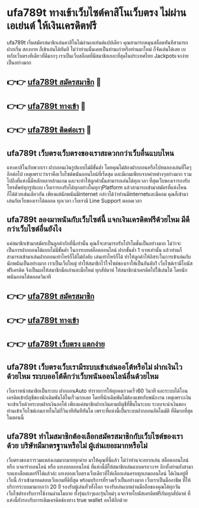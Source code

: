 # ufa789t ทางเข้าเว็บไซต์คาสิโนเว็บตรง ไม่ผ่านเอเย่นต์ ให้เงินเครดิตฟรี

ufa789t เริ่มสมัครสมาชิกเล่นคาสิโนไม่ผ่านเอเย่นต์แปปเดียว คุณสามารถหมุนสล็อตทันทีสามารถฝากเริ่ม สองบาท ก็เข้าเล่นได้ทันที ไม่ว่าท่านนั้นเคยเป็นท่านเก่าหรือท่านมาใหม่ ก็จัดเล่นได้เลย เบทกับเว็บตรงทีเดียวที่ดีมากๆ เราเป็นเว็บสล็อตที่มีสมาชิกเยอะที่สุดในประเทศไทย Jackpotแจกง่ายเป็นอย่างมาก

## 👉👉 [ufa789t สมัครสมาชิก](https://bit.ly/3Ckzg5n) 🎰
## 👉👉 [ufa789t ทางเข้า](https://bit.ly/3Ckzg5n) 🎰
## 👉👉 [ufa789t ติดต่อเรา](https://bit.ly/3Ckzg5n) 🎰

## ufa789t เว็บตรงเว็บตรงของเราสะดวกกว่าเว็บอื่นแบบไหน
แทงคาสิโนกับพวกเรา ฝากถอนเงินรูปแบบไม่มีขั้นต่ำ โดยคุณไม่ต้องฝากถอนหรือไปทดลองเล่นที่ใดๆอีกต่อไป เหตุเพราะว่าเราคือเว็บไซต์พนันออนไลน์ที่เริ่ดสุด และมีเกมเพียบจากค่ายต่างๆอย่างมาก รวมไปถึงที่แห่งนี้มีหลักหลายล้านเกม และจะทำให้ลูกค้านั้นสามารถเล่นได้ทุกเวลา ที่สุดเว็บของเรารองรับโทรศัพท์ทุกรูปแบบ เว็บเรารองรับได้ทุกอย่างในทุกๆPlatform แล้วสามารถเข้ามาสมัครที่แห่งไหนก็ได้ด้วยเช่นเดียวกัน เพียงแต่นักพนันมีinternet กล่าวได้ว่าท่านมีinternetและมีคอม คุณก็เข้ามาเล่นกับเว็บของเราได้ตลอด ทุกเวลา เว็บเรามี Line Support ตลอดเวลา

## ufa789t ลองมาพนันกับเว็บไซต์นี้ แจกเงินเครดิตฟรีด้วยไหม มีดีกว่าเว็บไซต์อื่นยังไง
แค่สมาชิกเข้ามาสมัครเป็นลูกค้ากับที่นี่เท่านั้น คุณก็จะสามารถรับโปรโมชั่นเป็นอย่างมาก ไม่ว่าจะเป็นการฝากถอนได้แบบไม่มีขั้นต่ำ ในการเบทสล็อตออนไลน์ ฝากขั้นต่ำ 1 บาทเท่านั้น แล้วท่านก็สามารถเข้ามาเล่นฝากถอนเท่าไหร่ก็ได้ไม่บังคับ เล่นเท่าไหร่ก็ได้ ทำให้ลูกค้าให้อิสระในการเข้าเล่นกับนักพนันเป็นอย่างมาก เราเป็นเว็บใหญ่ ทำให้สมาชิกไว้ใจไซต์ของเราให้เป็นอันดับ1 เว็บไซต์เรามีโบนัสฟรีเครดิต จึงเป็นผลให้สมาชิกมือเก่าและมือใหม่ ทุกสัปดาห์ ให้สมาชิกนำเครดิตไปใช้เล่นได้ โดยนักพนันถอนได้ตลอดวินาที

## 👉👉 [ufa789t สมัครสมาชิก](https://bit.ly/3Ckzg5n)
## 👉👉 [ufa789t ทางเข้า](https://bit.ly/3Ckzg5n)
## 👉👉 [ufa789t เว็บตรง แตกง่าย](https://bit.ly/3Ckzg5n)

## ufa789t เว็บตรงเว็บเรามีระบบเข้าเล่นออโต้หรือไม่ ฝากเงินไวด้วยไหม ระบบออโต้ดีกว่าเว็บพนันออนไลน์อื่นด้วยไหม
เว็บเราหน้าสมาชิกเป็นระบบ ฝากถอนAuto ทำรายการให้ทุกคนรวดเร็ว60 วินาที และระบบได้โอนเครดิตเข้าบัญชีของนักเดิมพันได้ในเร็วมากเลย โดยที่นักเดิมพันไม่ต้องแชทกับพนักงาน เหตุเพราะเงินจะเข้าเว็บด้วยระบบฝากเงินออโต้ เพียงแค่สมาชิกฝากเงินตามบัญชีที่ขึ้นในระบบ ระบบจะนำเงินของท่านเข้าเว็บไซต์เกมภายในไม่กี่วินาทีทันทีทันใด เพราะที่แห่งนี้เป็นระบบฝากถอนอัตโนมัติ ที่ดีมากที่สุด ในตอนนี้

## ufa789t ทำไมสมาชิกต้องเลือกสมัครสมาชิกกับเว็บไซต์ของเราด้วย บริษัทมีมาตรฐานหรือไม่ ผู้เล่นเยอะมากหรือไม่
เว็บตรงของเรารวมแหล่งเกมมากมายทุกค่าย มาให้คุณที่นี่แล้ว ไม่ว่าท่านจะอยากเล่น สล็อตออนไลน์ หรือ บาคาร่าออนไลน์ หรือ แทงบอลออนไลน์ ที่แห่งนี้มีให้สมาชิกเล่นแบบครบวงจร อีกทั้งท่านยังสามารถแทงล็อตเตอร์รี่ได้แล้วล่ะ แทงบอลเว็บตรงเว็บเดียวที่ให้เลือกเล่นครบทุกเกมออนไลน์ ได้เงินอยู่ที่เว็บนี้ ก้าวเข้ามาทดสอบเว็บเกมที่ดีที่สุด พร้อมบริการที่รวดเร็วเป็นอย่างมาก เว็บเราเป็นมืออาชีพ ที่ให้บริการระบบมามากกว่า 20 ปี รองรับผู้เล่นทั่วทั้งโลก รองรับเล่นเบทผ่านมือถือของคุณได้ทุกวัน เว็บไซต์รองรับการใช้งานผ่านโมบาย ทั้งรุ่นเก่าๆและรุ่นใหม่ๆ แจกจ่ายโบนัสเครดิตฟรีกันทุกสัปดาห์ ที่แห่งนี้ยังรองรับการเติมเครดิตช่องทาง true wallet ออโต้อีกด้วย
